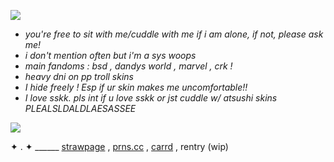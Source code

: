 ![](https://64.media.tumblr.com/7bd480493751fdf9f671045d39fd1c70/0ce054bbf6e65e44-c7/s1280x1920/cf8b37ce1ee152f47199cacd66bb90a713148990.pnj)

- _you're free to sit with me/cuddle with me if i am alone, if not, please ask me!_
- _i don't mention often but i'm a sys woops_
- _main fandoms : bsd , dandys world , marvel , crk !_
- _heavy dni on pp troll skins_
- _I hide freely ! Esp if ur skin makes me uncomfortable!!_
- _I love sskk. pls int if u love sskk or jst cuddle w/ atsushi skins PLEALSLDALDLAESASSEE_

![](https://media.discordapp.net/attachments/1180885639814717451/1324291609772298313/Untitled1156_20250102152151.png?ex=67779e2b&is=67764cab&hm=3ebc021069903e586f96c4a21872363b9e8d49ec7a065e0d04680522b7e6e77e&=&format=webp&quality=lossless&width=1100&height=486)

✦ . ✦ ______ [strawpage](https://redinsides.straw.page/) , [prns.cc](https://pronouns.cc/@sycicle) , [carrd](https://me0wz3r.carrd.co/) , rentry (wip)

